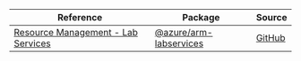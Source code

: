 | Reference | Package | Source |
|---|---|---|
|[Resource Management - Lab Services](arm-labservices-readme.md)|[@azure/arm-labservices](https://www.npmjs.com/package/@azure/arm-labservices)|[GitHub](https://github.com/Azure/azure-sdk-for-js/blob/main/sdk/labservices/arm-labservices)|
